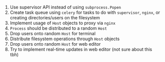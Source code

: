 1. Use supervisor API instead of using `subprocess.Popen`
2. Create task queue using `celery` for tasks to do with `supervisor`, `nginx`, or creating directories/users on the filesystem
3. Implement usage of `Host` objects to proxy via `nginx`
4. `Process` should be distributed to a random `Host`
5. Drop users onto random `Host` for terminal
6. Distribute filesystem operations through `Host` objects
7. Drop users onto random `Host` for web editor
8. Try to implement real-time updates in web editor (not sure about this tbh)
